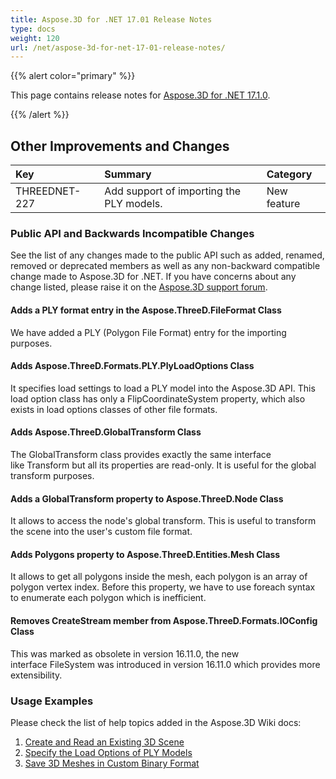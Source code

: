 ```yaml
---
title: Aspose.3D for .NET 17.01 Release Notes
type: docs
weight: 120
url: /net/aspose-3d-for-net-17-01-release-notes/
---
```


{{% alert color="primary" %}} 

This page contains release notes for [Aspose.3D for .NET 17.1.0](https://www.nuget.org/packages/Aspose.3D/17.1.0).

{{% /alert %}} 
## **Other Improvements and Changes**

|**Key**|**Summary**|**Category**|
| :- | :- | :- |
|THREEDNET-227|Add support of importing the PLY models.|New feature|
### **Public API and Backwards Incompatible Changes**
See the list of any changes made to the public API such as added, renamed, removed or deprecated members as well as any non-backward compatible change made to Aspose.3D for .NET. If you have concerns about any change listed, please raise it on the [Aspose.3D support forum](http://www.aspose.com/community/forums/aspose.3d-product-family/535/showforum.aspx).
#### **Adds a PLY format entry in the Aspose.ThreeD.FileFormat Class**
We have added a PLY (Polygon File Format) entry for the importing purposes.
#### **Adds Aspose.ThreeD.Formats.PLY.PlyLoadOptions Class**
It specifies load settings to load a PLY model into the Aspose.3D API. This load option class has only a FlipCoordinateSystem property, which also exists in load options classes of other file formats.
#### **Adds Aspose.ThreeD.GlobalTransform Class**
The GlobalTransform class provides exactly the same interface like Transform but all its properties are read-only. It is useful for the global transform purposes.
#### **Adds a GlobalTransform property to Aspose.ThreeD.Node Class**
It allows to access the node's global transform. This is useful to transform the scene into the user's custom file format.
#### **Adds Polygons property to Aspose.ThreeD.Entities.Mesh Class**
It allows to get all polygons inside the mesh, each polygon is an array of polygon vertex index. Before this property, we have to use foreach syntax to enumerate each polygon which is inefficient.
#### **Removes CreateStream member from Aspose.ThreeD.Formats.IOConfig Class**
This was marked as obsolete in version 16.11.0, the new interface FileSystem was introduced in version 16.11.0 which provides more extensibility.
### **Usage Examples**
Please check the list of help topics added in the Aspose.3D Wiki docs:

1. [Create and Read an Existing 3D Scene](http://docs.asposeptyltd.com/docs/display/3dnet/Create+and+Read+an+Existing+3D+Scene)
1. [Specify the Load Options of PLY Models](http://docs.asposeptyltd.com/docs/display/3dnet/Specify+3D+File+Load+Options#Specify3DFileLoadOptions-UseofthePlyLoadOptions)
1. [Save 3D Meshes in Custom Binary Format](http://docs.asposeptyltd.com/docs/display/3dnet/Save+3D+Meshes+in+Custom+Binary+Format)
